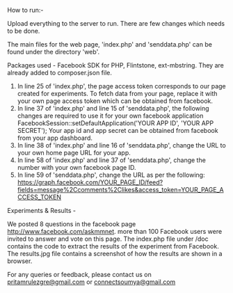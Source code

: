 How to run:-

Upload everything to the server to run. There are few changes which needs to be done.

The main files for the web page, 'index.php' and 'senddata.php' can be found under the directory 'web'.

Packages used - Facebook SDK for PHP, Flintstone, ext-mbstring. They are already added to composer.json file.

1) In line 25 of 'index.php', the page access token corresponds to our page created for experiments. To fetch data from your page, replace it with your own page access token which can be obtained from facebook.
2) In line 37 of 'index.php' and line 15 of 'senddata.php', the following changes are required to use it for your own facebook application
		FacebookSession::setDefaultApplication('YOUR APP ID', 'YOUR APP SECRET');
   Your app id and app secret can be obtained from facebook from your app dashboard.
3) In line 38 of 'index.php' and line 16 of 'senddata.php', change the URL to your own home page URL for your app.
4) In line 58 of 'index.php' and line 37 of 'senddata.php', change the number with your own facebook page ID.
5) In line 59 of 'senddata.php', change the URL as per the following:
		https://graph.facebook.com/YOUR_PAGE_ID/feed?fields=message%2Ccomments%2Clikes&access_token=YOUR_PAGE_ACCESS_TOKEN

Experiments & Results -

We posted 8 questions in the facebook page http://www.facebook.com/askmmnet.
more than 100 Facebook users were invited to answer and vote on this page. The index.php file under /doc contains the code to extract the results of the experiment
from Facebook. The results.jpg file contains a screenshot of how the results are shown in a browser. 

For any queries or feedback, please contact us on pritamrulezgre@gmail.com or connectsoumya@gmail.com
